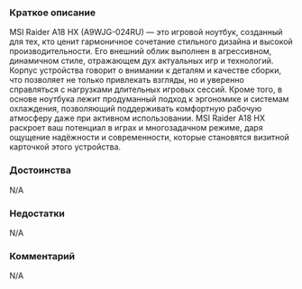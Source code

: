 ### **Краткое описание**
MSI Raider A18 HX (A9WJG-024RU) — это игровой ноутбук, созданный для тех, кто ценит гармоничное сочетание стильного дизайна и высокой производительности. Его внешний облик выполнен в агрессивном, динамичном стиле, отражающем дух актуальных игр и технологий. Корпус устройства говорит о внимании к деталям и качестве сборки, что позволяет не только привлекать взгляды, но и уверенно справляться с нагрузками длительных игровых сессий. Кроме того, в основе ноутбука лежит продуманный подход к эргономике и системам охлаждения, позволяющий поддерживать комфортную рабочую атмосферу даже при активном использовании. MSI Raider A18 HX раскроет ваш потенциал в играх и многозадачном режиме, даря ощущение надёжности и современности, которые становятся визитной карточкой этого устройства.

### **Достоинства**
N/A

### **Недостатки**
N/A

### **Комментарий**
N/A
